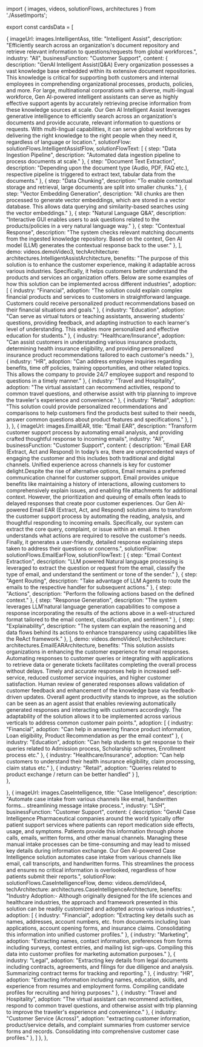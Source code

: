 import { images, videos, solutionFlows, architectures } from './AssetImports';



export const cardsData = [

{
    imageUrl: images.IntelligentAss,
    title: "Intelligent Assist",
    description: "Efficiently search across an organization's document repository and retrieve relevant information to questions/requests from global workforces.",
    industry: "All",
    businessFunction: "Customer Support",
    content: {
      description: "GenAI Intelligent Assist(Q&A) Every organization possesses a vast knowledge base embedded within its extensive document repositories. This knowledge is critical for supporting both customers and internal employees in comprehending organizational processes, products, policies, and more. For large, multinational corporations with a diverse, multi-lingual workforce, Gen AI-powered intelligent assistants can serve as highly effective support agents by accurately retrieving precise information from these knowledge sources at scale. Our Gen AI Intelligent Assist leverages generative intelligence to efficiently search across an organization's documents and provide accurate, relevant information to questions or requests. With multi-lingual capabilities, it can serve global workforces by delivering the right knowledge to the right people when they need it, regardless of language or location.",
      solutionFlow: solutionFlows.IntelligentAssistFlow,
      solutionFlowText: [
        { step: "Data Ingestion Pipeline", description: "Automated data ingestion pipeline to process documents at scale." },
        { step: "Document Text Extraction", description: "Depending upon the document type (Audio, PDF, FAQ etc.), respective pipeline is triggered to extract text, tabular data from the documents." },
        { step: "Data Chunking", description: "To enable contextual storage and retrieval, large documents are split into smaller chunks." },
        { step: "Vector Embedding Generation", description: "All chunks are then processed to generate vector embeddings, which are stored in a vector database. This allows data querying and similarity-based searches using the vector embeddings." },
        { step: "Natural Language Q&A", description: "Interactive GUI enables users to ask questions related to the products/policies in a very natural language way." },
        { step: "Contextual Response", description: "The system checks relevant matching documents from the ingested knowledge repository. Based on the context, Gen AI model (LLM) generates the contextual response back to the user." },
      ],
      demo: videos.demoVideo3,
techArchitecture: architectures.IntelligentAssistArchitecture,
benefits: "The purpose of this solution is to enhance the customer experience, making it adaptable across various industries. Specifically, it helps customers better understand the products and services an organization offers. Below are some examples of how this solution can be implemented across different industries",
      adoption: [
        { industry: "Financial", adoption: "The solution could explain complex financial products and services to customers in straightforward language. Customers could receive personalized product recommendations based on their financial situations and goals." },
        { industry: "Education", adoption: "Can serve as virtual tutors or teaching assistants, answering students' questions, providing feedback, and adapting instruction to each learner's level of understanding. This enables more personalized and effective education for students." },
        { industry: "Healthcare/Insurance", adoption: "Can assist customers in understanding various insurance products, determining health insurance eligibility, and providing personalized insurance product recommendations tailored to each customer's needs." },
        { industry: "HR", adoption: "Can address employee inquiries regarding benefits, time off policies, training opportunities, and other related topics. This allows the company to provide 24/7 employee support and respond to questions in a timely manner." },
        { industry: "Travel and Hospitality", adoption: "The virtual assistant can recommend activities, respond to common travel questions, and otherwise assist with trip planning to improve the traveler's experience and convenience." },
        { industry: "Retail", adoption: "This solution could provide personalized recommendations and comparisons to help customers find the products best suited to their needs, answer common questions about product features and specifications." },
      ]
    },
  },
  {
    imageUrl: images.EmailEAR,
    title: "Email EAR",
    description: "Transform customer support process by automating email analysis, and providing crafted thoughtful response to incoming emails",
    industry: "All",
    businessFunction: "Customer Support",
    content: {
      description: "Email EAR (Extract, Act and Respond) In today’s era, there are unprecedented ways of engaging the customer and this includes both traditional and digital channels. Unified experience across channels is key for customer delight.Despite the rise of alternative options, Email remains a preferred communication channel for customer support. Email provides unique benefits like maintaining a history of interactions, allowing customers to comprehensively explain issues, and enabling file attachments for additional context. However, the prioritization and queuing of emails often leads to delayed responses that create poor customer experiences. Our Gen AI-powered Email EAR (Extract, Act, and Respond) solution aims to transform the customer support process by automating the reading, analysis, and thoughtful responding to incoming emails. Specifically, our system can extract the core query, complaint, or issue within an email. It then understands what actions are required to resolve the customer's needs. Finally, it generates a user-friendly, detailed response explaining steps taken to address their questions or concerns.",
      solutionFlow: solutionFlows.EmailEarFlow,
      solutionFlowText: [
        { step: "Email Context Extraction", description: "LLM powered Natural language processing is leveraged to extract the question or request from the email, classify the type of email, and understand the sentiment or tone of the sender." },
        { step: "Agent Routing", description: "Take advantage of LLM Agents to route the emails to the respective handler for subsequent actions." },
        { step: "Actions", description: "Perform the following actions based on the defined context." },
        { step: "Response Generation", description: "The system leverages LLM’natural language generation capabilities to compose a response incorporating the results of the actions above in a well-structured format tailored to the email context, classification, and sentiment." },
        { step: "Explainability", description: "The system can explain the reasoning and data flows behind its actions to enhance transparency using capabilities like the ReAct framework." },
      ],
      demo: videos.demoVideo1,
      techArchitecture: architectures.EmailEARArchitecture,
      benefits: "This solution assists organizations in enhancing the customer experience for email responses. Automating responses to customer queries or integrating with applications to retrieve data or generate tickets facilitates completing the overall process without delays.  Timely and accurate responses help in increased self-service, reduced customer service inquiries, and higher customer satisfaction.  Human review of generated responses allows validation of customer feedback and enhancement of the knowledge base via feedback-driven updates.  Overall agent productivity stands to improve, as the solution can be seen as an agent assist that enables reviewing automatically generated responses and interacting with customers accordingly.  The adaptability of the solution allows it to be implemented across various verticals to address common customer pain points.",
adoption: [
        { industry: "Financial", adoption: "Can help in answering finance product information, Loan eligibility, Product Recommendation as per the email context" },
        { industry: "Education", adoption: "Can help students to get response to their queries related to Admission process, Scholarship schemes, Enrollment process etc." },
        { industry: "Healthcare/Insurance", adoption: "Can help customers to understand their health insurance eligibility, claim processing, claim status etc." },
        { industry: "Retail", adoption: "Queries related to product exchange / return can be better handled" }
      ],      
    },
    
  },
  {
    imageUrl: images.CaseIntelligence,
    title: "Case Intelligence",
    description: "Automate case intake from various channels like email, handwritten forms... streamlining message intake process.",
    industry: "LSH",
    businessFunction: "Customer Support",
    content: {
      description: "GenAI Case Intelligence Pharmaceutical companies around the world typically offer patient support services where patients can report medication side effects, usage, and symptoms. Patients provide this information through phone calls, emails, written forms, and other manual channels. Managing these manual intake processes can be time-consuming and may lead to missed key details during information exchange. Our Gen AI-powered Case Intelligence solution automates case intake from various channels like email, call transcripts, and handwritten forms. This streamlines the process and ensures no critical information is overlooked, regardless of how patients submit their reports.",
      solutionFlow: solutionFlows.CaseIntelligenceFlow,
      demo: videos.demoVideo4,
      techArchitecture: architectures.CaseIntelligenceArchitecture,
      benefits: "Industry Adoption:- Although originally designed for the life sciences and healthcare industries, the approach and framework presented in this solution can be readily customized and adopted across various industries.",
       adoption: [
             { industry: "Financial", adoption: "Extracting key details such as names, addresses, account numbers, etc. from documents including loan applications, account opening forms, and insurance claims. Consolidating this information into unified customer profiles." },
             { industry: "Marketing", adoption: "Extracting names, contact information, preferences from forms including surveys, contest entries, and mailing list sign-ups. Compiling this data into customer profiles for marketing automation purposes." },
             { industry: "Legal", adoption: "Extracting key details from legal documents including contracts, agreements, and filings for due diligence and analysis. Summarizing contract terms for tracking and reporting." },
             { industry: "HR", adoption: "Extracting information including names, education, skills, and experience from resumes and employment forms. Compiling candidate profiles for recruiting and hiring purposes." },
             { industry: "Travel and Hospitality", adoption: "The virtual assistant can recommend activities, respond to common travel questions, and otherwise assist with trip planning to improve the traveler's experience and convenience." },
             { industry: "Customer Service (Across)", adoption: "extracting customer information, product/service details, and complaint summaries from customer service forms and records. Consolidating into comprehensive customer case profiles." },
        ]
    },
  },
